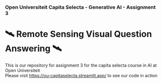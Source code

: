 ### Open Universiteit Capita Selecta - Generative AI - Assignment 3

# 🛰️ Remote Sensing Visual Question Answering 🛰️

This is our repository for assignment 3 for the capita selecta course in AI at Open Universiteit  
Please visit https://ou-capitaselecta.streamlit.app/ to see our code in action
